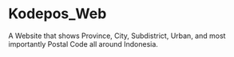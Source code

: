 # Kodepos_Web
A Website that shows Province, City, Subdistrict, Urban, and most importantly Postal Code all around Indonesia.
